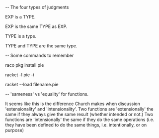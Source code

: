 -- The four types of judgments

EXP is a TYPE.

EXP is the same TYPE as EXP.

TYPE is a type.

TYPE and TYPE are the same type.

-- Some commands to remember

raco pkg install pie

racket -l pie -i

racket --load filename.pie

-- 'sameness' vs 'equality' for functions.

It seems like this is the difference Church makes when discussion
'extensionality' and 'intensionality'.  Two functions are
'extensionally' the same if they always give the same result (whether
intended or not.)  Two functions are 'intensionally' the same if they
do the same operations (i.e. they have been defined to do the same
things, i.e. intentionally, or on purpose)



